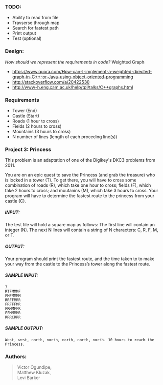 ### TODO:
- Ability to read from file
- Travserse through map
- Search for fastest path
- Print output
- Test (optional)

### Design:
_How should we represent the requirements in code?_
Weighted Graph 
- https://www.quora.com/How-can-I-implement-a-weighted-directed-graph-in-C++-or-Java-using-object-oriented-programming
- http://stackoverflow.com/a/20422530
- http://www-h.eng.cam.ac.uk/help/tpl/talks/C++graphs.html

### Requirements
- Tower     (End)
- Castle    (Start)
- Roads     (1 hour to cross)
- Fields    (2 hours to cross)
- Mountains (3 hours to cross)
- N number of lines (length of each proceding line(s))

### Project 3: Princess
This problem is an adaptation of one of the Digikey's DKC3 problems from 2011.

You are on an epic quest to save the Princess (and grab the treasure) who is locked in a tower (T). To get there, you will have to cross some combination of roads (R), which take one hour to cross; fields (F), which take 2 hours to cross; and moutanins (M), which take 3 hours to cross. Your program will have to determine the fastest route to the princess from your castle (C).

##### INPUT:
The test file will hold a square map as follows: The first line will contain an integer (N). The next N lines will contain a string of N characters: C, R, F, M, or T.

##### OUTPUT:
Your program should print the fastest route, and the time taken to to make your way from the castle to the Princess’s tower along the fastest route.

##### SAMPLE INPUT:
```
7
RTFMMMF  
FMFMMMM  
RRFFMRR  
FRFFFMR  
FRMMFFR  
FFMMMMR  
RRRCRRR  
```
##### SAMPLE OUTPUT:
```
West, west, north, north, north, north, north. 10 hours to reach the Princess.
```

### Authors:
> Victor Ogundipe,  
> Matthew Kluzak,  
> Levi Barker
